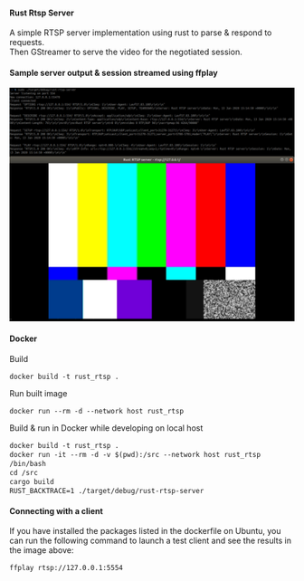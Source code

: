 #### Rust Rtsp Server 

A simple RTSP server implementation using rust to parse & respond to requests.  
Then GStreamer to serve the video for the negotiated session. 

#### Sample server output & session streamed using ffplay

![Alt text](rust_rtsp_server.png "Rust Rtsp Server")

#### Docker  

Build  
```shell script
docker build -t rust_rtsp .
```

Run built image
```shell script
docker run --rm -d --network host rust_rtsp                                         
``` 

Build & run in Docker while developing on local host
```shell script
docker build -t rust_rtsp .
docker run -it --rm -d -v $(pwd):/src --network host rust_rtsp /bin/bash
cd /src
cargo build
RUST_BACKTRACE=1 ./target/debug/rust-rtsp-server
```                   

#### Connecting with a client
If you have installed the packages listed in the dockerfile on Ubuntu, 
you can run the following command to launch a test client 
and see the results in the image above:
```shell script
ffplay rtsp://127.0.0.1:5554
```            
